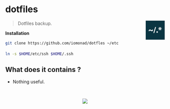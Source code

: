 # dotfiles


<a href="https://github.com/iomonad/iomonad.el"><img
  src="https://raw.githubusercontent.com/iomonad/dotfiles/master/.github/32.png" alt="Normalize Logo"
  width="60" height="60" align="right"></a>

  > Dotfiles backup.
 
**Installation**
```bash
git clone https://github.com/iomonad/dotfles ~/etc

ln -s $HOME/etc/ssh $HOME/.ssh
```
## What does it contains ?

* Nothing useful.
<br>
<p align="center">
  <img src="https://imgs.xkcd.com/comics/standards.png"/>
</p> 
